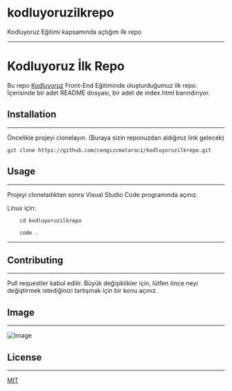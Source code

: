 # kodluyoruzilkrepo
Kodluyoruz Eğitimi kapsamında açtığım ilk repo

***

# Kodluyoruz İlk Repo

Bu repo [Kodluyoruz](https://www.kodluyoruz.org/) Front-End Eğitiminde oluşturduğumuz ilk repo. İçerisinde bir adet README dosyası, bir adet de index.html barındırıyor.

## Installation
---

Öncelikle projeyi clonelayın. (Buraya sizin reponuzdan aldığınız link gelecek)

`git clone https://github.com/cengizcmataraci/kodluyoruzilkrepo.git `


## Usage
---

Projeyi cloneladıktan sonra Visual Studio Code programında açınız.

Linux için:

```
    cd kodluyoruzilkrepo

    code . 
```

---

## Contributing

---

Pull requestler kabul edilir. Büyük değişiklikler için, lütfen önce neyi değiştirmek istediğinizi tartışmak için bir konu açınız.


## Image
---

![Image](https://pixabay.com/tr/photos/manzara-do%c4%9fa-%c3%a7imen-tarla-cennet-3127859/)

## License
---

[MIT](https://choosealicense.com/licenses/mit/)
